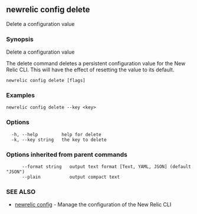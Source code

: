 ## newrelic config delete

Delete a configuration value

### Synopsis

Delete a configuration value

The delete command deletes a persistent configuration value for the New Relic CLI.
This will have the effect of resetting the value to its default.


```
newrelic config delete [flags]
```

### Examples

```
newrelic config delete --key <key>
```

### Options

```
  -h, --help         help for delete
  -k, --key string   the key to delete
```

### Options inherited from parent commands

```
      --format string   output text format [Text, YAML, JSON] (default "JSON")
      --plain           output compact text
```

### SEE ALSO

* [newrelic config](newrelic_config.md)	 - Manage the configuration of the New Relic CLI

